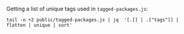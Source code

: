 Getting a list of unique tags used in `tagged-packages.js`: 

```
tail -n +2 public/tagged-packages.js | jq  '[.[] | .["tags"]] | flatten | unique | sort'
```